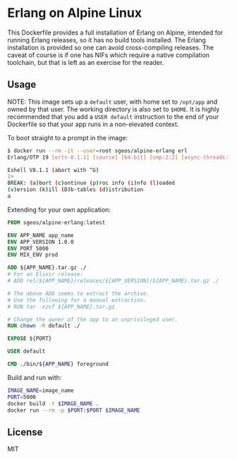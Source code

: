 # Erlang on Alpine Linux

This Dockerfile provides a full installation of Erlang on Alpine, intended for running Erlang releases,
so it has no build tools installed. The Erlang installation is provided so one can avoid cross-compiling
releases. The caveat of course is if one has NIFs which require a native compilation toolchain, but that is
left as an exercise for the reader.

## Usage

NOTE: This image sets up a `default` user, with home set to `/opt/app` and owned by that user. The working directory
is also set to `$HOME`. It is highly recommended that you add a `USER default` instruction to the end of your 
Dockerfile so that your app runs in a non-elevated context.

To boot straight to a prompt in the image:

```sh
$ docker run --rm -it --user=root sgeos/alpine-erlang erl
Erlang/OTP 19 [erts-8.1.1] [source] [64-bit] [smp:2:2] [async-threads:10] [hipe] [kernel-poll:false]

Eshell V8.1.1 (abort with ^G)
1>
BREAK: (a)bort (c)ontinue (p)roc info (i)nfo (l)oaded
(v)ersion (k)ill (D)b-tables (d)istribution
a
```

Extending for your own application:

```dockerfile
FROM sgeos/alpine-erlang:latest

ENV APP_NAME app_name
ENV APP_VERSION 1.0.0
ENV PORT 5000
ENV MIX_ENV prod

ADD ${APP_NAME}.tar.gz ./
# For an Elixir release:
# ADD rel/${APP_NAME}/releases/${APP_VERSION}/${APP_NAME}.tar.gz ./

# The above ADD seems to extract the archive.
# Use the following for a manual extraction.
# RUN tar -xzvf ${APP_NAME}.tar.gz

# Change the owner of the app to an unprivileged user.
RUN chown -R default ./

EXPOSE ${PORT}

USER default

CMD ./bin/${APP_NAME} foreground
```

Build and run with:

```sh
IMAGE_NAME=image_name
PORT=5000
docker build -t $IMAGE_NAME .
docker run --rm -p $PORT:$PORT $IMAGE_NAME
```

## License

MIT

